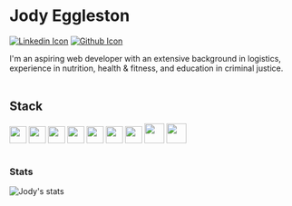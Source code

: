 # Jody Eggleston 
[![Linkedin Icon](https://img.shields.io/badge/-%20linkedin-blue?style=flat-square&logo=linkedin&logoColor=white&link=https://www.linkedin.com/in/jody-eggleston/)](https://www.linkedin.com/in/jody-eggleston/)
[![Github Icon](https://img.shields.io/github/followers/jmeggles?color=pink&label=Follow%20Me&style=social)](https://github.com/jmeggles)

I'm an aspiring web developer with an extensive background in logistics, experience in nutrition, health & fitness, and education in criminal justice.
<br><br>

## Stack 
<code><img height="30" src="https://www.vectorlogo.zone/logos/github/github-ar21.svg"></code>
<code><img height="30" src="https://www.vectorlogo.zone/logos/mysql/mysql-horizontal.svg"></code>
<code><img height="30" src="https://www.vectorlogo.zone/logos/nodejs/nodejs-horizontal.svg"></code>
<code><img height="30" src="https://www.vectorlogo.zone/logos/javascript/javascript-horizontal.svg"></code>
<code><img height="30" src="https://www.vectorlogo.zone/logos/expressjs/expressjs-ar21.svg"></code>
<code><img height="30" src="https://www.vectorlogo.zone/logos/w3_html5/w3_html5-ar21.svg"></code>
<code><img height="30" src="https://www.vectorlogo.zone/logos/handlebarsjs/handlebarsjs-ar21.svg"></code>
<code><img height="35" src="https://www.vectorlogo.zone/logos/mongodb/mongodb-ar21.svg"></code> 
<code><img height="35" src="https://www.vectorlogo.zone/logos/reactjs/reactjs-ar21.svg"><br><br></code> 

### Stats
![Jody's stats](https://github-readme-stats.vercel.app/api?username=jmeggles&show_icons=true)
